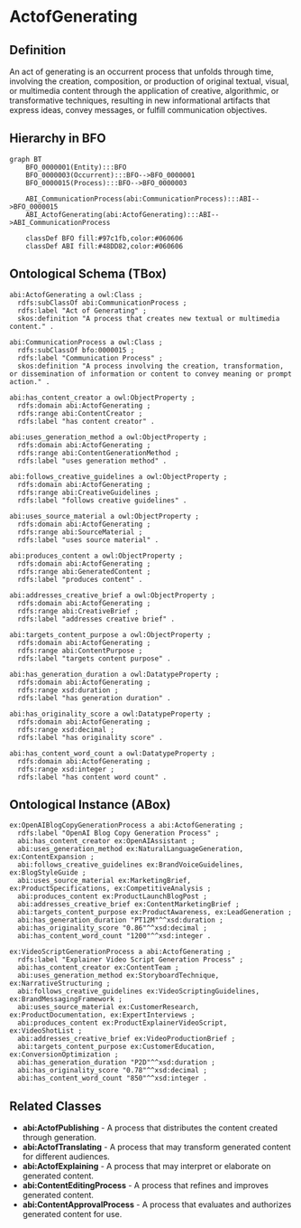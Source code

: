 # ActofGenerating

## Definition
An act of generating is an occurrent process that unfolds through time, involving the creation, composition, or production of original textual, visual, or multimedia content through the application of creative, algorithmic, or transformative techniques, resulting in new informational artifacts that express ideas, convey messages, or fulfill communication objectives.

## Hierarchy in BFO
```mermaid
graph BT
    BFO_0000001(Entity):::BFO
    BFO_0000003(Occurrent):::BFO-->BFO_0000001
    BFO_0000015(Process):::BFO-->BFO_0000003
    
    ABI_CommunicationProcess(abi:CommunicationProcess):::ABI-->BFO_0000015
    ABI_ActofGenerating(abi:ActofGenerating):::ABI-->ABI_CommunicationProcess
    
    classDef BFO fill:#97c1fb,color:#060606
    classDef ABI fill:#48DD82,color:#060606
```

## Ontological Schema (TBox)
```turtle
abi:ActofGenerating a owl:Class ;
  rdfs:subClassOf abi:CommunicationProcess ;
  rdfs:label "Act of Generating" ;
  skos:definition "A process that creates new textual or multimedia content." .

abi:CommunicationProcess a owl:Class ;
  rdfs:subClassOf bfo:0000015 ;
  rdfs:label "Communication Process" ;
  skos:definition "A process involving the creation, transformation, or dissemination of information or content to convey meaning or prompt action." .

abi:has_content_creator a owl:ObjectProperty ;
  rdfs:domain abi:ActofGenerating ;
  rdfs:range abi:ContentCreator ;
  rdfs:label "has content creator" .

abi:uses_generation_method a owl:ObjectProperty ;
  rdfs:domain abi:ActofGenerating ;
  rdfs:range abi:ContentGenerationMethod ;
  rdfs:label "uses generation method" .

abi:follows_creative_guidelines a owl:ObjectProperty ;
  rdfs:domain abi:ActofGenerating ;
  rdfs:range abi:CreativeGuidelines ;
  rdfs:label "follows creative guidelines" .

abi:uses_source_material a owl:ObjectProperty ;
  rdfs:domain abi:ActofGenerating ;
  rdfs:range abi:SourceMaterial ;
  rdfs:label "uses source material" .

abi:produces_content a owl:ObjectProperty ;
  rdfs:domain abi:ActofGenerating ;
  rdfs:range abi:GeneratedContent ;
  rdfs:label "produces content" .

abi:addresses_creative_brief a owl:ObjectProperty ;
  rdfs:domain abi:ActofGenerating ;
  rdfs:range abi:CreativeBrief ;
  rdfs:label "addresses creative brief" .

abi:targets_content_purpose a owl:ObjectProperty ;
  rdfs:domain abi:ActofGenerating ;
  rdfs:range abi:ContentPurpose ;
  rdfs:label "targets content purpose" .

abi:has_generation_duration a owl:DatatypeProperty ;
  rdfs:domain abi:ActofGenerating ;
  rdfs:range xsd:duration ;
  rdfs:label "has generation duration" .

abi:has_originality_score a owl:DatatypeProperty ;
  rdfs:domain abi:ActofGenerating ;
  rdfs:range xsd:decimal ;
  rdfs:label "has originality score" .

abi:has_content_word_count a owl:DatatypeProperty ;
  rdfs:domain abi:ActofGenerating ;
  rdfs:range xsd:integer ;
  rdfs:label "has content word count" .
```

## Ontological Instance (ABox)
```turtle
ex:OpenAIBlogCopyGenerationProcess a abi:ActofGenerating ;
  rdfs:label "OpenAI Blog Copy Generation Process" ;
  abi:has_content_creator ex:OpenAIAssistant ;
  abi:uses_generation_method ex:NaturalLanguageGeneration, ex:ContentExpansion ;
  abi:follows_creative_guidelines ex:BrandVoiceGuidelines, ex:BlogStyleGuide ;
  abi:uses_source_material ex:MarketingBrief, ex:ProductSpecifications, ex:CompetitiveAnalysis ;
  abi:produces_content ex:ProductLaunchBlogPost ;
  abi:addresses_creative_brief ex:ContentMarketingBrief ;
  abi:targets_content_purpose ex:ProductAwareness, ex:LeadGeneration ;
  abi:has_generation_duration "PT12M"^^xsd:duration ;
  abi:has_originality_score "0.86"^^xsd:decimal ;
  abi:has_content_word_count "1200"^^xsd:integer .

ex:VideoScriptGenerationProcess a abi:ActofGenerating ;
  rdfs:label "Explainer Video Script Generation Process" ;
  abi:has_content_creator ex:ContentTeam ;
  abi:uses_generation_method ex:StoryboardTechnique, ex:NarrativeStructuring ;
  abi:follows_creative_guidelines ex:VideoScriptingGuidelines, ex:BrandMessagingFramework ;
  abi:uses_source_material ex:CustomerResearch, ex:ProductDocumentation, ex:ExpertInterviews ;
  abi:produces_content ex:ProductExplainerVideoScript, ex:VideoShotList ;
  abi:addresses_creative_brief ex:VideoProductionBrief ;
  abi:targets_content_purpose ex:CustomerEducation, ex:ConversionOptimization ;
  abi:has_generation_duration "P2D"^^xsd:duration ;
  abi:has_originality_score "0.78"^^xsd:decimal ;
  abi:has_content_word_count "850"^^xsd:integer .
```

## Related Classes
- **abi:ActofPublishing** - A process that distributes the content created through generation.
- **abi:ActofTranslating** - A process that may transform generated content for different audiences.
- **abi:ActofExplaining** - A process that may interpret or elaborate on generated content.
- **abi:ContentEditingProcess** - A process that refines and improves generated content.
- **abi:ContentApprovalProcess** - A process that evaluates and authorizes generated content for use. 